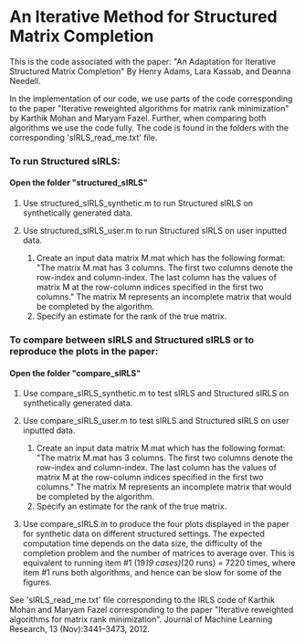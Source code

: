 # An Iterative Method for Structured Matrix Completion
This is the code associated with the paper: "An Adaptation for Iterative Structured Matrix Completion"
By Henry Adams, Lara Kassab, and Deanna Needell.

In the implementation of our code, we use parts of the code corresponding to the paper 
"Iterative reweighted algorithms for matrix rank minimization" by Karthik Mohan and Maryam Fazel. 
Further, when comparing both algorithms we use the code fully. 
The code is found in the folders with the corresponding 'sIRLS_read_me.txt' file.


### To run Structured sIRLS: 
####  Open the folder "structured_sIRLS" 
1. Use structured_sIRLS_synthetic.m to run Structured sIRLS on synthetically generated data.

2. Use structured_sIRLS_user.m to run Structured sIRLS on user inputted data.
     1. Create an input data matrix M.mat which has the following format:
    "The matrix M.mat has 3 columns. The first two columns denote the row-index and column-index.
     The last column has the values of matrix M at the row-column indices specified in the first two columns." 
     The matrix M represents an incomplete matrix that would be completed by the algorithm.
     2. Specify an estimate for the rank of the true matrix. 



### To compare between sIRLS and Structured sIRLS or to reproduce the plots in the paper: 
#### Open the folder "compare_sIRLS" 
1. Use compare_sIRLS_synthetic.m to test sIRLS and Structured sIRLS on synthetically generated data.

2. Use compare_sIRLS_user.m to test sIRLS and Structured sIRLS on user inputted data.
     1. Create an input data matrix M.mat which has the following format:
    "The matrix M.mat has 3 columns. The first two columns denote the row-index and column-index.
     The last column has the values of matrix M at the row-column indices specified in the first two columns." 
     The matrix M represents an incomplete matrix that would be completed by the algorithm.
     2. Specify an estimate for the rank of the true matrix. 

3. Use compare_sIRLS.m to produce the four plots displayed in the paper for synthetic data 
on different structured settings. The expected computation time depends on the data size, 
the difficulty of the completion problem and the number of matrices to average over.
This is equivalent to running item #1 (19*19 cases)*(20 runs) = 7220 times, where item #1
runs both algorithms, and hence can be slow for some of the figures.

See 'sIRLS_read_me.txt' file corresponding to the IRLS code of Karthik Mohan and Maryam Fazel 
corresponding to the paper "Iterative reweighted algorithms for matrix rank minimization". Journal 
of Machine Learning Research, 13 (Nov):3441–3473, 2012.
